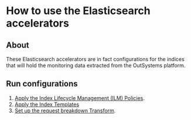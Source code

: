 # How to use the Elasticsearch accelerators

## About

These Elasticsearch accelerators are in fact configurations for the indices that will hold the monitoring data extracted from the OutSystems platform.

## Run configurations

1. [Apply the Index Lifecycle Management (ILM) Policies](ilm-policies/README.md).
2. [Apply the Index Templates](index-templates/README.md)
3. [Set up the request breakdown Transform](../elasticsearch/transforms/README.md).
